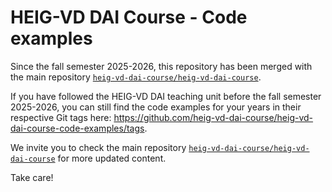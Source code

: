 # HEIG-VD DAI Course - Code examples

Since the fall semester 2025-2026, this repository has been merged with the main
repository
[`heig-vd-dai-course/heig-vd-dai-course`](https://github.com/heig-vd-dai-course/heig-vd-dai-course).

If you have followed the HEIG-VD DAI teaching unit before the fall semester
2025-2026, you can still find the code examples for your years in their
respective Git tags here:
<https://github.com/heig-vd-dai-course/heig-vd-dai-course-code-examples/tags>.

We invite you to check the main repository
[`heig-vd-dai-course/heig-vd-dai-course`](https://github.com/heig-vd-dai-course/heig-vd-dai-course)
for more updated content.

Take care!
